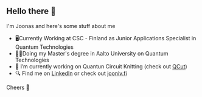 ## Hello there 👋

I'm Joonas and here's some stuff about me

- 🖥️Currently Working at CSC - Finland as Junior Applications Specialist in Quantum Technologies
- 👨‍🎓Doing my Master's degree in Aalto University on Quantum Technologies
- 🔭 I’m currently working on Quantun Circuit Knitting (check out [QCut](github.com/JooNiv/QCut))
- 🔍 Find me on [LinkedIn](https://www.linkedin.com/in/joonasnivala/) or check out [jooniv.fi](jooniv.fi)

Cheers 👋

<!--
**JooNiv/JooNiv** is a ✨ _special_ ✨ repository because its `README.md` (this file) appears on your GitHub profile.

Here are some ideas to get you started:

- 🔭 I’m currently working on ...
- 🌱 I’m currently learning ...
- 👯 I’m looking to collaborate on ...
- 🤔 I’m looking for help with ...
- 💬 Ask me about ...
- 📫 How to reach me: ...
- 😄 Pronouns: ...
- ⚡ Fun fact: ...
-->
